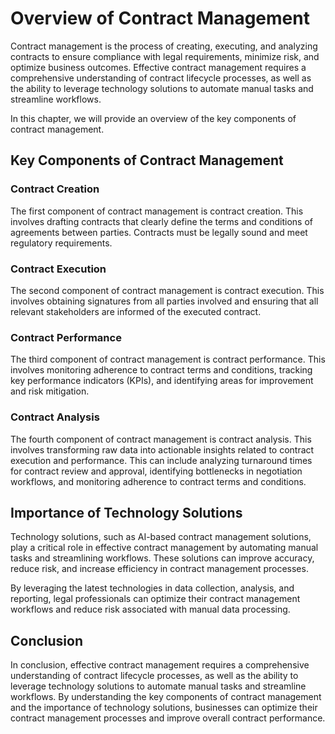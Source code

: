 Overview of Contract Management
===========================================================================

Contract management is the process of creating, executing, and analyzing contracts to ensure compliance with legal requirements, minimize risk, and optimize business outcomes. Effective contract management requires a comprehensive understanding of contract lifecycle processes, as well as the ability to leverage technology solutions to automate manual tasks and streamline workflows.

In this chapter, we will provide an overview of the key components of contract management.

Key Components of Contract Management
-------------------------------------

### Contract Creation

The first component of contract management is contract creation. This involves drafting contracts that clearly define the terms and conditions of agreements between parties. Contracts must be legally sound and meet regulatory requirements.

### Contract Execution

The second component of contract management is contract execution. This involves obtaining signatures from all parties involved and ensuring that all relevant stakeholders are informed of the executed contract.

### Contract Performance

The third component of contract management is contract performance. This involves monitoring adherence to contract terms and conditions, tracking key performance indicators (KPIs), and identifying areas for improvement and risk mitigation.

### Contract Analysis

The fourth component of contract management is contract analysis. This involves transforming raw data into actionable insights related to contract execution and performance. This can include analyzing turnaround times for contract review and approval, identifying bottlenecks in negotiation workflows, and monitoring adherence to contract terms and conditions.

Importance of Technology Solutions
----------------------------------

Technology solutions, such as AI-based contract management solutions, play a critical role in effective contract management by automating manual tasks and streamlining workflows. These solutions can improve accuracy, reduce risk, and increase efficiency in contract management processes.

By leveraging the latest technologies in data collection, analysis, and reporting, legal professionals can optimize their contract management workflows and reduce risk associated with manual data processing.

Conclusion
----------

In conclusion, effective contract management requires a comprehensive understanding of contract lifecycle processes, as well as the ability to leverage technology solutions to automate manual tasks and streamline workflows. By understanding the key components of contract management and the importance of technology solutions, businesses can optimize their contract management processes and improve overall contract performance.
